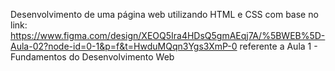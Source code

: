 Desenvolvimento de uma página web utilizando HTML e CSS com base no link: https://www.figma.com/design/XEOQ5Ira4HDsQ5gmAEqj7A/%5BWEB%5D-Aula-02?node-id=0-1&p=f&t=HwduMQqn3Ygs3XmP-0 referente a Aula 1 - Fundamentos do Desenvolvimento Web
